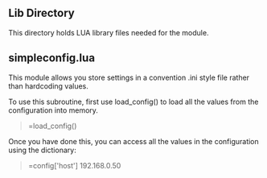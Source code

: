 Lib Directory
-------------

This directory holds LUA library files needed
for the module.

simpleconfig.lua
----------------

This module allows you store settings in a convention .ini
style file rather than hardcoding values.

To use this subroutine, first use load_config() to load all
the values from the configuration into memory.

> =load_config()

Once you have done this, you can access all the values in
the configuration using the dictionary:

> =config['host']
192.168.0.50

